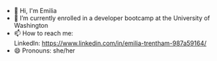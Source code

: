<!--
**emiliatrentham/emiliatrentham** is a ✨ _special_ ✨ repository because its `README.md` (this file) appears on your GitHub profile.

Here are some ideas to get you started:

-->

- 👋 Hi, I'm Emilia
- 🔭 I’m currently enrolled in a developer bootcamp at the University of Washington
- 📫 How to reach me: <br>
LinkedIn: https://www.linkedin.com/in/emilia-trentham-987a59164/
- 😄 Pronouns: she/her

